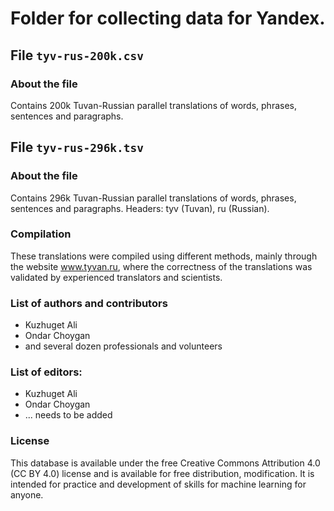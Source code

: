 # Folder for collecting data for Yandex.
## File `tyv-rus-200k.csv`
### About the file
Contains 200k Tuvan-Russian parallel translations of words, phrases, sentences and paragraphs.

## File `tyv-rus-296k.tsv`
### About the file
Contains 296k Tuvan-Russian parallel translations of words, phrases, sentences and paragraphs. Headers: tyv (Tuvan), ru (Russian).

### Compilation
These translations were compiled using different methods, mainly through the website www.tyvan.ru, where the correctness of the translations was validated by experienced translators and scientists.

### List of authors and contributors
* Kuzhuget Ali
* Ondar Choygan
* and several dozen professionals and volunteers

### List of editors:
* Kuzhuget Ali
* Ondar Choygan
* ... needs to be added

### License
This database is available under the free Creative Commons Attribution 4.0 (CC BY 4.0) license and is available for free distribution, modification.
It is intended for practice and development of skills for machine learning for anyone.
